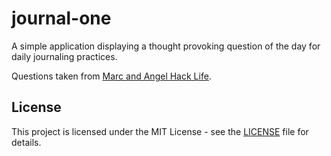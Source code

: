 # journal-one

A simple application displaying a thought provoking question of the day for daily journaling practices.

Questions taken from [Marc and Angel Hack Life](http://www.marcandangel.com/2011/03/14/365-thought-provoking-questions-to-ask-yourself-this-year/).

## License

This project is licensed under the MIT License - see the [LICENSE](LICENSE) file for details.
